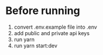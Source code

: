 # Before running 

1. convert .env.example file into .env
2. add public and private api keys
3. run yarn 
4. run yarn start:dev